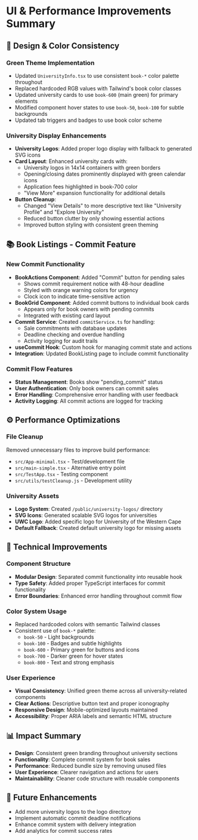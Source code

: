 # UI & Performance Improvements Summary

## 🎨 Design & Color Consistency

### Green Theme Implementation

- Updated `UniversityInfo.tsx` to use consistent `book-*` color palette throughout
- Replaced hardcoded RGB values with Tailwind's book color classes
- Updated university cards to use `book-600` (main green) for primary elements
- Modified component hover states to use `book-50`, `book-100` for subtle backgrounds
- Updated tab triggers and badges to use book color scheme

### University Display Enhancements

- **University Logos**: Added proper logo display with fallback to generated SVG icons
- **Card Layout**: Enhanced university cards with:
  - University logos in 14x14 containers with green borders
  - Opening/closing dates prominently displayed with green calendar icons
  - Application fees highlighted in book-700 color
  - "View More" expansion functionality for additional details
- **Button Cleanup**:
  - Changed "View Details" to more descriptive text like "University Profile" and "Explore University"
  - Reduced button clutter by only showing essential actions
  - Improved button styling with consistent green theming

## 📚 Book Listings - Commit Feature

### New Commit Functionality

- **BookActions Component**: Added "Commit" button for pending sales
  - Shows commit requirement notice with 48-hour deadline
  - Styled with orange warning colors for urgency
  - Clock icon to indicate time-sensitive action
- **BookGrid Component**: Added commit buttons to individual book cards
  - Appears only for book owners with pending commits
  - Integrated with existing card layout
- **Commit Service**: Created `commitService.ts` for handling:
  - Sale commitments with database updates
  - Deadline checking and overdue handling
  - Activity logging for audit trails
- **useCommit Hook**: Custom hook for managing commit state and actions
- **Integration**: Updated BookListing page to include commit functionality

### Commit Flow Features

- **Status Management**: Books show "pending_commit" status
- **User Authentication**: Only book owners can commit sales
- **Error Handling**: Comprehensive error handling with user feedback
- **Activity Logging**: All commit actions are logged for tracking

## ⚙️ Performance Optimizations

### File Cleanup

Removed unnecessary files to improve build performance:

- `src/App-minimal.tsx` - Test/development file
- `src/main-simple.tsx` - Alternative entry point
- `src/TestApp.tsx` - Testing component
- `src/utils/testCleanup.js` - Development utility

### University Assets

- **Logo System**: Created `/public/university-logos/` directory
- **SVG Icons**: Generated scalable SVG logos for universities
- **UWC Logo**: Added specific logo for University of the Western Cape
- **Default Fallback**: Created default university logo for missing assets

## 🔧 Technical Improvements

### Component Structure

- **Modular Design**: Separated commit functionality into reusable hook
- **Type Safety**: Added proper TypeScript interfaces for commit functionality
- **Error Boundaries**: Enhanced error handling throughout commit flow

### Color System Usage

- Replaced hardcoded colors with semantic Tailwind classes
- Consistent use of `book-*` palette:
  - `book-50` - Light backgrounds
  - `book-100` - Badges and subtle highlights
  - `book-600` - Primary green for buttons and icons
  - `book-700` - Darker green for hover states
  - `book-800` - Text and strong emphasis

### User Experience

- **Visual Consistency**: Unified green theme across all university-related components
- **Clear Actions**: Descriptive button text and proper iconography
- **Responsive Design**: Mobile-optimized layouts maintained
- **Accessibility**: Proper ARIA labels and semantic HTML structure

## 📊 Impact Summary

- **Design**: Consistent green branding throughout university sections
- **Functionality**: Complete commit system for book sales
- **Performance**: Reduced bundle size by removing unused files
- **User Experience**: Clearer navigation and actions for users
- **Maintainability**: Cleaner code structure with reusable components

## 🚀 Future Enhancements

- Add more university logos to the logo directory
- Implement automatic commit deadline notifications
- Enhance commit system with delivery integration
- Add analytics for commit success rates
